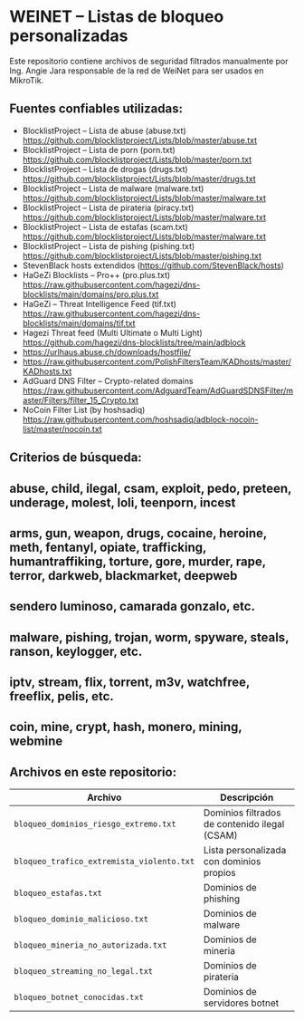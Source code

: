 # WEINET – Listas de bloqueo personalizadas

Este repositorio contiene archivos de seguridad filtrados manualmente por Ing. Angie Jara responsable de la red de WeiNet para ser usados en MikroTik.

## Fuentes confiables utilizadas:

- BlocklistProject – Lista de abuse (abuse.txt)
  https://github.com/blocklistproject/Lists/blob/master/abuse.txt
- BlocklistProject – Lista de porn (porn.txt)
  https://github.com/blocklistproject/Lists/blob/master/porn.txt
- BlocklistProject – Lista de drogas (drugs.txt)
  https://github.com/blocklistproject/Lists/blob/master/drugs.txt
- BlocklistProject – Lista de malware (malware.txt)
  https://github.com/blocklistproject/Lists/blob/master/malware.txt
- BlocklistProject – Lista de pirateria (piracy.txt)
  https://github.com/blocklistproject/Lists/blob/master/malware.txt
- BlocklistProject – Lista de estafas (scam.txt)
  https://github.com/blocklistproject/Lists/blob/master/malware.txt
- BlocklistProject – Lista de pishing (pishing.txt)
  https://github.com/blocklistproject/Lists/blob/master/pishing.txt
- StevenBlack hosts extendidos (https://github.com/StevenBlack/hosts)
- HaGeZi Blocklists – Pro++ (pro.plus.txt)
  https://raw.githubusercontent.com/hagezi/dns-blocklists/main/domains/pro.plus.txt
- HaGeZi – Threat Intelligence Feed (tif.txt)
  https://raw.githubusercontent.com/hagezi/dns-blocklists/main/domains/tif.txt
- Hagezi Threat feed (Multi Ultimate o Multi Light)
  https://github.com/hagezi/dns-blocklists/tree/main/adblock
- https://urlhaus.abuse.ch/downloads/hostfile/
- https://raw.githubusercontent.com/PolishFiltersTeam/KADhosts/master/KADhosts.txt
- AdGuard DNS Filter – Crypto-related domains
  https://raw.githubusercontent.com/AdguardTeam/AdGuardSDNSFilter/master/Filters/filter_15_Crypto.txt
- NoCoin Filter List (by hoshsadiq)
  https://raw.githubusercontent.com/hoshsadiq/adblock-nocoin-list/master/nocoin.txt
  
## Criterios de búsqueda:
## abuse, child, ilegal, csam, exploit, pedo, preteen, underage, molest, loli, teenporn, incest
## arms, gun, weapon, drugs, cocaine, heroine, meth, fentanyl, opiate, trafficking, humantraffiking, torture, gore, murder, rape, terror, darkweb, blackmarket, deepweb
## sendero luminoso, camarada gonzalo, etc.
## malware, pishing, trojan, worm, spyware, steals, ranson, keylogger, etc.
## iptv, stream, flix, torrent, m3v, watchfree, freeflix, pelis, etc.
## 
## coin, mine, crypt, hash, monero, mining, webmine

## Archivos en este repositorio:

| Archivo               | Descripción                               |
|-----------------------|--------------------------------------------|
| `bloqueo_dominios_riesgo_extremo.txt`      | Dominios filtrados de contenido ilegal (CSAM) |
| `bloqueo_trafico_extremista_violento.txt`| Lista personalizada con dominios propios   |
| `bloqueo_estafas.txt` | Dominios de phishing      |
| `bloqueo_dominio_malicioso.txt`| Dominios de malware    |
| `bloqueo_mineria_no_autorizada.txt` | Dominios de mineria      
| `bloqueo_streaming_no_legal.txt` | Dominios de pirateria     |
| `bloqueo_botnet_conocidas.txt` | Dominios de servidores botnet    |

